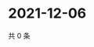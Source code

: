 # 2021-12-06

共 0 条

<!-- BEGIN WEIBO -->
<!-- 最后更新时间 Mon Dec 06 2021 10:27:58 GMT+0800 (China Standard Time) -->

<!-- END WEIBO -->
